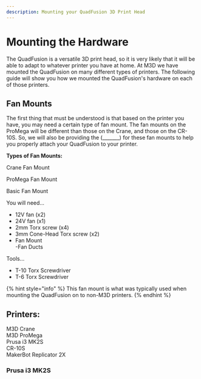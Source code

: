 ```yaml
---
description: Mounting your QuadFusion 3D Print Head
---
```


# Mounting the Hardware

The QuadFusion is a versatile 3D print head, so it is very likely that it will be able to adapt to whatever printer you have at home. At M3D we have mounted the QuadFusion on many different types of printers. The following guide will show you how we mounted the QuadFusion's hardware on each of those printers. 

## Fan Mounts

The first thing that must be understood is that based on the printer you have, you may need a certain type of fan mount. The fan mounts on the ProMega will be different than those on the Crane, and those on the CR-10S. So, we will also be providing the \(\_\_\_\_\_\_\_\) for these fan mounts to help you properly attach your QuadFusion to your printer.

**Types of Fan Mounts:**

Crane Fan Mount



ProMega Fan Mount



Basic Fan Mount

You will need...  
- 12V fan \(x2\)   
- 24V fan \(x1\)  
- 2mm Torx screw \(x4\)  
- 3mm Cone-Head Torx  screw \(x2\)  
- Fan Mount  
-Fan Ducts 

Tools...  
- T-10 Torx Screwdriver  
- T-6 Torx Screwdriver

{% hint style="info" %}
This fan mount is what was typically used when mounting the QuadFusion on to non-M3D printers. 
{% endhint %}

## Printers:

M3D Crane  
M3D ProMega  
Prusa i3 MK2S  
CR-10S  
MakerBot Replicator 2X



### Prusa i3 MK2S



